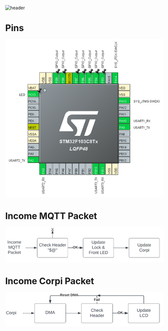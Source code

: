![header](https://capsule-render.vercel.app/api?type=waving&color=auto&height=400&section=header&text=E-Scooter%20Main%20Board&fontSize=60)

# Pins
![Pins](./static/Pins.PNG)

# Income MQTT Packet
![Income MQTT](./static/IncomeMQTT.PNG)

# Income Corpi Packet
![Income Corpi](./static/IncomeCorpi.PNG)

